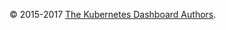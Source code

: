© 2015-2017 [The Kubernetes Dashboard Authors](https://github.com/kubernetes/dashboard/graphs/contributors).